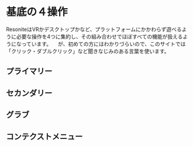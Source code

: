 # 基底の４操作
ResoniteはVRかデスクトップかなど、プラットフォームにかかわらず遊べるように必要な操作を4つに集約し、その組み合わせでほぼすべての機能が扱えるようになっています。
　が、初めての方にはわかりづらいので、このサイトでは「クリック・ダブルクリック」など聞きなじみのある言葉を使います。

## プライマリー　
## セカンダリー
## グラブ
## コンテクストメニュー